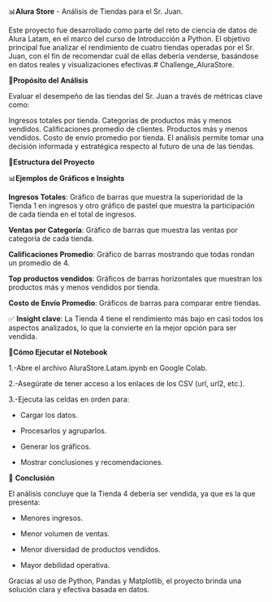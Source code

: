 📊**Alura Store** - Análisis de Tiendas para el Sr. Juan.



Este proyecto fue desarrollado como parte del reto de ciencia de datos de Alura Latam, en el marco del curso de Introducción a Python. El objetivo principal fue analizar el rendimiento de cuatro tiendas operadas por el Sr. Juan, con el fin de recomendar cuál de ellas debería venderse, basándose en datos reales y visualizaciones efectivas.# Challenge_AluraStore.



🎯**Propósito del Análisis**


Evaluar el desempeño de las tiendas del Sr. Juan a través de métricas clave como:

Ingresos totales por tienda.
Categorías de productos más y menos vendidos.
Calificaciones promedio de clientes.
Productos más y menos vendidos.
Costo de envío promedio por tienda.
El análisis permite tomar una decisión informada y estratégica respecto al futuro de una de las tiendas.



📁**Estructura del Proyecto**



📊**Ejemplos de Gráficos e Insights**



**Ingresos Totales**: Gráfico de barras que muestra la superioridad de la Tienda 1 en ingresos y otro gráfico de pastel que muestra la participación de cada tienda en el total de ingresos.

**Ventas por Categoría**: Gráfico de barras que muestra las ventas por categoría de cada tienda.

**Calificaciones Promedio**: Gráfico de barras mostrando que todas rondan un promedio de 4.

**Top productos vendidos**: Gráficos de barras horizontales que muestran los productos más y menos vendidos por tienda.

**Costo de Envío Promedio**: Gráficos de barras para comparar entre tiendas.



✅ **Insight clave**: La Tienda 4 tiene el rendimiento más bajo en casi todos los aspectos analizados, lo que la convierte en la mejor opción para ser vendida.




🚀**Cómo Ejecutar el Notebook**


1.-Abre el archivo AluraStore.Latam.ipynb en Google Colab.

2.-Asegúrate de tener acceso a los enlaces de los CSV (url, url2, etc.).

3.-Ejecuta las celdas en orden para:

* Cargar los datos.

* Procesarlos y agruparlos.

* Generar los gráficos.

* Mostrar conclusiones y recomendaciones.




📌 **Conclusión**

El análisis concluye que la Tienda 4 debería ser vendida, ya que es la que presenta:

* Menores ingresos.

* Menor volumen de ventas.

* Menor diversidad de productos vendidos.

* Mayor debilidad operativa.


Gracias al uso de Python, Pandas y Matplotlib, el proyecto brinda una solución clara y efectiva basada en datos.
